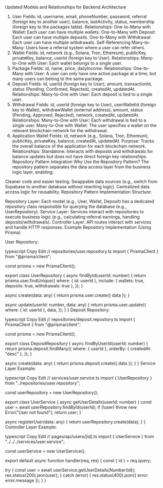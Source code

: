 Updated Models and Relationships for Backend Architecture
1. User
Fields: id, username, email, phoneNumber, password, referral (foreign key to another user), balance, lastActivity, status, membership (foreign key to the packages table).
Relationships:
One-to-Many with Wallet: Each user can have multiple wallets.
One-to-Many with Deposit: Each user can have multiple deposits.
One-to-Many with Withdrawal: Each user can have multiple withdrawals.
Self-Referencing Many-to-Many: Users have a referral system where a user can refer others.
2. Wallet
Fields: id, network (e.g., Solana, Tron, Ethereum), publicKey, privateKey, balance, userId (foreign key to User).
Relationships:
Many-to-One with User: Each wallet belongs to a single user.
3. Package
Fields: id, name, price, dailyIncome.
Relationships:
One-to-Many with User: A user can only have one active package at a time, but many users can belong to the same package.
4. Deposit
Fields: id, userId (foreign key to User), amount, transactionId, status (Pending, Confirmed, Rejected), createdAt, updatedAt.
Relationships:
Many-to-One with User: Each deposit is tied to a single user.
5. Withdrawal
Fields: id, userId (foreign key to User), userWalletId (foreign key to Wallet), withdrawWallet (external address), amount, status (Pending, Approved, Rejected), network, createdAt, updatedAt.
Relationships:
Many-to-One with User: Each withdrawal is tied to a single user.
Many-to-One with Wallet: The user specifies a wallet on the relevant blockchain network for the withdrawal.
6. Application Wallet
Fields: id, network (e.g., Solana, Tron, Ethereum), publicKey, privateKey, balance, createdAt, updatedAt.
Purpose: Tracks the overall balance of the application for each blockchain network.
Relationships:
Standalone: Interacts with deposits and withdrawals for balance updates but does not have direct foreign key relationships.
Repository Pattern Integration
Why Use the Repository Pattern?
The repository pattern separates the data access layer from the business logic layer, enabling:

Cleaner code and easier testing.
Swappable data sources (e.g., switch from Supabase to another database without rewriting logic).
Centralized data access logic for reusability.
Repository Pattern Implementation
Structure:

Repository Layer: Each model (e.g., User, Wallet, Deposit) has a dedicated repository class responsible for querying the database (e.g., UserRepository).
Service Layer: Services interact with repositories to execute business logic (e.g., calculating referral earnings, handling deposits/withdrawals).
Controller Layer: API routes interact with services and handle HTTP responses.
Example Repository Implementation (Using Prisma)

User Repository:

typescript
Copy
Edit
// repositories/user.repository.ts
import { PrismaClient } from "@prisma/client";

const prisma = new PrismaClient();

export class UserRepository {
  async findById(userId: number) {
    return prisma.user.findUnique({
      where: { id: userId },
      include: { wallets: true, deposits: true, withdrawals: true },
    });
  }

  async create(data: any) {
    return prisma.user.create({ data });
  }

  async update(userId: number, data: any) {
    return prisma.user.update({
      where: { id: userId },
      data,
    });
  }
}
Deposit Repository:

typescript
Copy
Edit
// repositories/deposit.repository.ts
import { PrismaClient } from "@prisma/client";

const prisma = new PrismaClient();

export class DepositRepository {
  async findByUserId(userId: number) {
    return prisma.deposit.findMany({
      where: { userId },
      orderBy: { createdAt: "desc" },
    });
  }

  async create(data: any) {
    return prisma.deposit.create({ data });
  }
}
Service Layer Example:

typescript
Copy
Edit
// services/user.service.ts
import { UserRepository } from "../repositories/user.repository";

const userRepository = new UserRepository();

export class UserService {
  async getUserDetails(userId: number) {
    const user = await userRepository.findById(userId);
    if (!user) throw new Error("User not found");
    return user;
  }

  async registerUser(data: any) {
    return userRepository.create(data);
  }
}
Controller Layer Example:

typescript
Copy
Edit
// pages/api/users/[id].ts
import { UserService } from "../../../services/user.service";

const userService = new UserService();

export default async function handler(req, res) {
  const { id } = req.query;

  try {
    const user = await userService.getUserDetails(Number(id));
    res.status(200).json(user);
  } catch (error) {
    res.status(400).json({ error: error.message });
  }
}